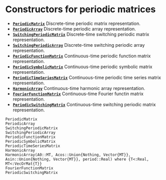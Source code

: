 # Constructors for periodic matrices

* **[`PeriodicMatrix`](@ref)**   Discrete-time periodic matrix representation.
* **[`PeriodicArray`](@ref)**    Discrete-time periodic array representation.
* **[`SwitchingPeriodicMatrix`](@ref)** Discrete-time switching periodic matrix representation.
* **[`SwitchingPeriodicArray`](@ref)** Discrete-time switching periodic array representation.
* **[`PeriodicFunctionMatrix`](@ref)**  Continuous-time periodic function matrix representation.
* **[`PeriodicSymbolicMatrix`](@ref)**   Continuous-time periodic symbolic matrix representation.
* **[`PeriodicTimeSeriesMatrix`](@ref)**   Continuous-time periodic time series matrix representation.
* **[`HarmonicArray`](@ref)**   Continuous-time harmonic array representation.
* **[`FourierFunctionMatrix`](@ref)**   Continuous-time Fourier functin matrix representation.
* **[`PeriodicSwitchingMatrix`](@ref)** Continuous-time switching periodic matrix representation.

```@docs
PeriodicMatrix
PeriodicArray
SwitchingPeriodicMatrix
SwitchingPeriodicArray
PeriodicFunctionMatrix
PeriodicSymbolicMatrix
PeriodicTimeSeriesMatrix
HarmonicArray
HarmonicArray(A0::MT, Acos::Union{Nothing, Vector{MT}}, Asin::Union{Nothing, Vector{MT}}, period::Real) where {T<:Real, MT<:VecOrMat{T}} 
FourierFunctionMatrix
PeriodicSwitchingMatrix
```
